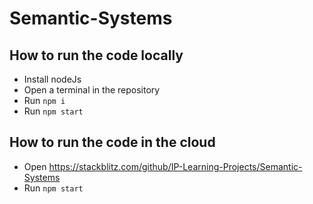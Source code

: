 # Semantic-Systems

## How to run the code locally

-   Install nodeJs
-   Open a terminal in the repository
-   Run `npm i`
-   Run `npm start`

## How to run the code in the cloud

-   Open https://stackblitz.com/github/IP-Learning-Projects/Semantic-Systems
-   Run `npm start`
